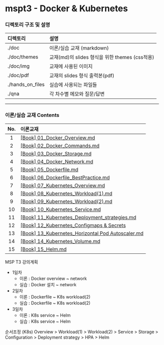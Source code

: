 # mspt3 - Docker & Kubernetes

### 디렉토리 구조 및 설명

| 디렉토리             | 설명                                   |
|:---------------- |:------------------------------------ |
| ./doc            | 이론/실습 교재 (markdown)                  |
| ./doc/themes     | 교재(md)의 slides 형식을 위한 themes (css적용) |
| ./doc/img        | 교재에 사용된 이미지                          |
| ./doc/pdf        | 교재의 slides 형식 출력본(pdf)               |
| ./hands_on_files | 실습에 사용되는 파일들                         |
| ./qna            | 각 차수별 메모와 질문/답변                      |

---

### 이론/실습 교재 Contents

| No. | 이론교재                                                                                                                   |
|:---:|:---------------------------------------------------------------------------------------------------------------------- |
| 1   | [[Book] 01_Docker_Overview.md](./doc/%5BBook%5D%2001_Docker_Overview.md)                                               |
| 2   | [[Book] 02_Docker_Commands.md](./doc/%5BBook%5D%2002_Docker_Commands.md)                                               |
| 3   | [[Book] 03_Docker_Storage.md](./doc/%5BBook%5D%2003_Docker_Storage.md)                                                 |
| 4   | [[Book] 04_Docker_Network.md](./doc/%5BBook%5D%2004_Docker_Network.md)                                                 |
| 5   | [[Book] 05_Dockerfile.md](./doc/%5BBook%5D%2005_Dockerfile.md)                                                         |
| 6   | [[Book] 06_Dockerfile_BestPractice.md](./doc/%5BBook%5D%2006_Dockerfile_BestPractice.md)                               |
| 7   | [[Book] 07_Kubernetes_Overview.md](./doc/%5BBook%5D%2007_Kubernetes_Overview.md)                                       |
| 8   | [[Book] 08_Kubernetes_Workload(1).md](./doc/%5BBook%5D%2008_Kubernetes_Workload(1).md)                                 |
| 9   | [[Book] 09_Kubernetes_Workload(2).md](./doc/%5BBook%5D%2009_Kubernetes_Workload(2).md)                                 |
| 10  | [[Book] 10_Kubernetes_Service.md](./doc/%5BBook%5D%2010_Kubernetes_Service.md)                                         |
| 11  | [[Book] 11_Kubernetes_Deployment_strategies.md](./doc/%5BBook%5D%2011_Kubernetes_Deployment_strategies.md)             |
| 12  | [[Book] 12_Kubernetes_Configmaps & Secrets](./doc/%5BBook%5D%2012_Kubernetes_ConfigMaps%20&%20Secrets.md)              |
| 13  | [[Book] 13_Kubernetes_Horizontal Pod Autoscaler.md](./doc/%5BBook%5D%2013_Kubernetes_Horizontal%20Pod%20Autoscaler.md) |
| 14  | [[Book] 14_Kubernetes_Volume.md](./doc/%5BBook%5D%2014_Kubernetes_Volume.md)                                           |
| 15  | [[Book] 15_Helm.md](./doc/%5BBook%5D%2015_Helm.md)                                                                     |


MSP T3 강의계획
- 1일차
  - 이론 : Docker overview ~ network
  - 실습 : Docker 설치 ~ network
- 2일차
  - 이론 : Dockerfile ~ K8s workload(2)
  - 실습 : Dockerfile ~ K8s workload(2)
- 3일차
  - 이론 : K8s service ~ Helm
  - 실습 : K8s service ~ Helm
  
  
  
순서조정 (K8s)
Overview > Workload(1) > Workload(2) > Service > Storage > Configuration > Deployment strategy > HPA > Helm
